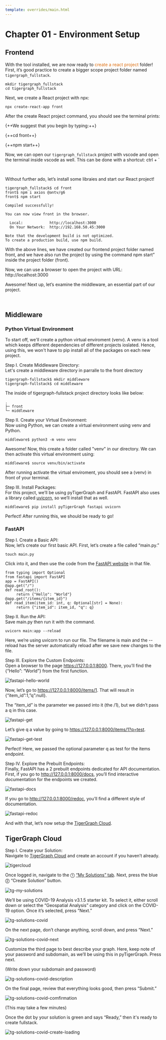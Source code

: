 ```yaml
---
template: overrides/main.html
---
```


# Chapter 01 - Environment Setup

## Frontend

With the tool installed, we are now ready to <font color='#DD6E0F'>create a react project</font> folder! First, it’s good practice to create a bigger scope project folder named `tigergraph_fullstack`.

```
mkdir tigergraph_fullstack
cd tigergraph_fullstack
```

Next, we create a React project with npx:

```
npx create-react-app front
```

After the create React project command, you should see the terminal prints:

{++We suggest that you begin by typing:++}

{++cd front++}

{++npm start++}

Now, we can open our `tigergraph_fullstack` project with vscode and open the terminal inside vscode as well. This can be done with a shortcut: ctrl + \`

&nbsp; &nbsp;

Without further ado, let’s install some libraies and start our React project!

```
tigergraph_fullstack$ cd front
front$ npm i axios @antv/g6
front$ npm start

Compiled successfully!

You can now view front in the browser.

  Local:            http://localhost:3000
  On Your Network:  http://192.168.50.45:3000

Note that the development build is not optimized.
To create a production build, use npm build.
```

With the above lines, we have created our frontend project folder named front, and we have also run the project by using the command npm start” inside the project folder (front).

Now, we can use a browser to open the project with URL: http://localhost:3000

Awesome! Next up, let’s examine the middleware, an essential part of our project.

&nbsp; &nbsp;

## Middleware

### Python Virtual Environment

To start off, we'll create a python virtual enviroment (venv). A venv is a tool which keeps different dependencies of different projects ioslated. Hence, using this, we won't have to pip install all of the packages on each new project.

Step I. Create Middleware Directory:<br>
Let's create a middleware directory in parralle to the front directory

```
tigergraph-fullstack$ mkdir middleware
tigergraph-fullstack$ cd middleware
```

The inside of tigergraph-fullstack project directory looks like below:

```
.
├─ front
└─ middleware
```

Step II. Create your Virtual Environment:<br>
Now using Python, we can create a virtual environment using venv and Python.

```
middleware$ python3 -m venv venv
```

Awesome! Now, this create a folder called "venv" in our directory. We can then activate this virtual environment using:

```
middleware$ source venv/bin/activate
```

After running activate the virtual enviroment, you should see a (venv) in front of your terminal.

Step III. Install Packages:<br>
For this project, we’ll be using pyTigerGraph and FastAPI. FastAPI also uses a library called [uvicorn](https://www.uvicorn.org/), so we’ll install that as well.

```
middleware$ pip install pyTigerGraph fastapi uvicorn
```

Perfect! After running this, we should be ready to go!

### FastAPI

Step I. Create a Basic API:<br>
Now, let’s create our first basic API. First, let’s create a file called “main.py.”

```
touch main.py
```

Click into it, and then use the code from the [FastAPI website](https://fastapi.tiangolo.com/) in that file.

```
from typing import Optional
from fastapi import FastAPI
app = FastAPI()
@app.get("/")
def read_root():
     return {"Hello": "World"}
@app.get("/items/{item_id}")
def read_item(item_id: int, q: Optional[str] = None):
     return {"item_id": item_id, "q": q}
```

Step II. Run the API:<br>
Save main.py then run it with the command.

```
uvicorn main:app --reload
```

Here, we’re using uvicorn to run our file. The filename is main and the --reload has the server automatically reload after we save new changes to the file.

Step III. Explore the Custom Endpoints:<br>
Open a browser to the page https://127.0.0.1:8000. There, you’ll find the {“Hello”: “World”} from the first function.

![fastapi-hello-world](img/fastapi-hello-world.png)

Now, let’s go to https://127.0.0.1:8000/items/1. That will result in {“item_id”:1,”q”:null}.

The “item_id” is the parameter we passed into it (the /1), but we didn’t pass a q in this case.

![fastapi-get](img/fastapi-get.png)

Let’s give q a value by going to https://127.0.0.1:8000/items/1?q=test.

![fastapi-get-test](img/fastapi-get-test.png)

Perfect! Here, we passed the optional parameter q as test for the items endpoint.

Step IV. Explore the Prebuilt Endpoints:<br>
Finally, FastAPI has a 2 prebuilt endpoints dedicated for API documentation. First, if you go to http://127.0.0.1:8000/docs, you’ll find interactive documentation for the endpoints we created.

![fastapi-docs](img/fastapi-docs.png)

If you go to http://127.0.0.1:8000/redoc, you’ll find a different style of documentation.

![fastapi-redoc](img/fastapi-redoc.png)

And with that, let’s now setup the [TigerGraph Cloud](https://tgcloud.io/).

## TigerGraph Cloud

Step I. Create your Solution:<br>
Navigate to [TigerGraph Cloud](https://tgcloud.io/) and create an account if you haven’t already.

![tigercloud](img/tigercloud.png)

Once logged in, navigate to the ⓵ [“My Solutions” tab](https://tgcloud.io/app/solutionsti). Next, press the blue ⓶ “Create Solution” button.

![tg-my-solutions](img/tg-my-solutions.png)

We’ll be using COVID-19 Analysis v3.1.5 starter kit. To select it, either scroll down or select the “Geospatial Analysis” category and click on the COVID-19 option. Once it’s selected, press “Next.”

![tg-solutions-covid](img/tg-solutions-covid.png)

On the next page, don’t change anything, scroll down, and press “Next.”

![tg-solutions-covid-next](img/tg-solutions-covid-next.png)

Customize the third page to best describe your graph. Here, keep note of your password and subdomain, as we’ll be using this in pyTigerGraph. Press next.

(Write down your subdomain and password)

![tg-solutions-covid-description](img/tg-solutions-covid-description.png)

On the final page, review that everything looks good, then press “Submit.”

![tg-solutions-covid-comfirmation](img/tg-solutions-covid-comfirmation.png)

(This may take a few minutes)

Once the dot by your solution is green and says “Ready,” then it's ready to create fullstack.

![tg-solutions-covid-create-loading](img/tg-solutions-covid-create-loading.png)
